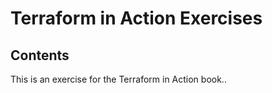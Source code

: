 #  Terraform in Action Exercises

## Contents

This is an exercise for the Terraform in Action book..